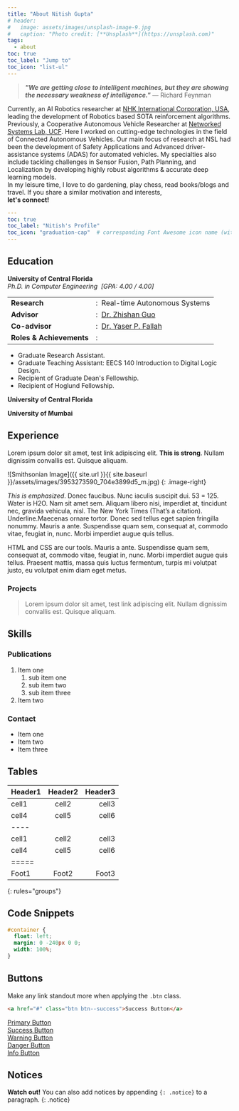 ```yaml
---
title: "About Nitish Gupta"
# header:
#   image: assets/images/unsplash-image-9.jpg
#   caption: "Photo credit: [**Unsplash**](https://unsplash.com)"
tags:
  - about
toc: true
toc_label: "Jump to"
toc_icon: "list-ul"
---
```


<!-- About -->
> ***"We are getting close to intelligent machines, but they are showing the necessary weakness of intelligence."*** — Richard Feynman

Currently, an AI Robotics researcher at
<a href="http://www.nhkinternational.com/" target="_blank">NHK International Corporation, USA</a>,
leading the development of Robotics based SOTA reinforcement algorithms.
Previously, a Cooperative Autonomous Vehicle Researcher at
<a href="http://www.eecs.ucf.edu/NSL/" target="_blank">Networked Systems Lab, UCF</a>.
Here I worked on cutting-edge technologies in the field of Connected Autonomous Vehicles.
Our main focus of research at NSL had been the development of Safety Applications and
Advanced driver-assistance systems (ADAS) for automated vehicles. My specialties also
include tackling challenges in Sensor Fusion, Path Planning, and Localization by developing
highly robust algorithms & accurate deep learning models.
<br>In my leisure time, I love to do gardening, play chess, read books/blogs and travel. If you share a
similar
motivation and interests, <br><b>let's connect!</b>

```yaml
---
toc: true
toc_label: "Nitish's Profile"
toc_icon: "graduation-cap"  # corresponding Font Awesome icon name (without fa prefix)
---
```

## Education
**University of Central Florida**  
*Ph.D. in Computer Engineering &nbsp;[GPA: 4.00 / 4.00]*

<table>
    <tr>
    <td><b>Research</b></td>
    <td> :&nbsp; Real-time Autonomous Systems</td>
    </tr>
    <tr>
    <td><b>Advisor</b></td>
    <td>:&nbsp; <a href="https://www.ece.ucf.edu/~zsguo/index.html" target="_blank"> Dr. Zhishan Guo</a></td>
    </tr>
    <tr>
    <td><b>Co-advisor</b></td>
    <td>:&nbsp; <a href="https://www.ece.ucf.edu/person/yaser-p-fallah/" target="_blank"> Dr. Yaser P.
        Fallah</a> </td>
    </tr>
    <tr>
    <td><b>Roles & Achievements</b></td>
    <td> :&nbsp;</td>
    </tr>
</table>
<ul>
    <li>
    Graduate Research Assistant.
    </li>
    <li>
    Graduate Teaching Assistant: EECS 140 Introduction to Digital Logic Design.
    </li>
    <li>
    Recipient of Graduate Dean's Fellowship.
    </li>
    <li>
    Recipient of Hoglund Fellowship.
    </li>

</ul>

**University of Central Florida**

**University of Mumbai**


## Experience

Lorem ipsum dolor sit amet, test link adipiscing elit. **This is strong**. Nullam dignissim convallis est. Quisque aliquam.

![Smithsonian Image]({{ site.url }}{{ site.baseurl }}/assets/images/3953273590_704e3899d5_m.jpg)
{: .image-right}

*This is emphasized*. Donec faucibus. Nunc iaculis suscipit dui. 53 = 125. Water is H2O. Nam sit amet sem. Aliquam libero nisi, imperdiet at, tincidunt nec, gravida vehicula, nisl. The New York Times (That’s a citation). Underline.Maecenas ornare tortor. Donec sed tellus eget sapien fringilla nonummy. Mauris a ante. Suspendisse quam sem, consequat at, commodo vitae, feugiat in, nunc. Morbi imperdiet augue quis tellus.

HTML and CSS are our tools. Mauris a ante. Suspendisse quam sem, consequat at, commodo vitae, feugiat in, nunc. Morbi imperdiet augue quis tellus. Praesent mattis, massa quis luctus fermentum, turpis mi volutpat justo, eu volutpat enim diam eget metus.

### Projects

> Lorem ipsum dolor sit amet, test link adipiscing elit. Nullam dignissim convallis est. Quisque aliquam.

## Skills

### Publications

1. Item one
   1. sub item one
   2. sub item two
   3. sub item three
2. Item two

### Contact

* Item one
* Item two
* Item three

## Tables

| Header1 | Header2 | Header3 |
|:--------|:-------:|--------:|
| cell1   | cell2   | cell3   |
| cell4   | cell5   | cell6   |
|----
| cell1   | cell2   | cell3   |
| cell4   | cell5   | cell6   |
|=====
| Foot1   | Foot2   | Foot3
{: rules="groups"}

## Code Snippets

```css
#container {
  float: left;
  margin: 0 -240px 0 0;
  width: 100%;
}
```

## Buttons

Make any link standout more when applying the `.btn` class.

```html
<a href="#" class="btn btn--success">Success Button</a>
```

<div markdown="0"><a href="#" class="btn">Primary Button</a></div>
<div markdown="0"><a href="#" class="btn btn--success">Success Button</a></div>
<div markdown="0"><a href="#" class="btn btn--warning">Warning Button</a></div>
<div markdown="0"><a href="#" class="btn btn--danger">Danger Button</a></div>
<div markdown="0"><a href="#" class="btn btn--info">Info Button</a></div>

## Notices

**Watch out!** You can also add notices by appending `{: .notice}` to a paragraph.
{: .notice}